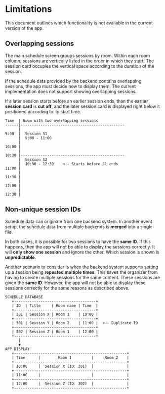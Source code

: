 # Limitations

This document outlines which functionality is not available in the current version of the app.

## Overlapping sessions

The main schedule screen groups sessions by room. Within each room column, sessions are vertically
listed in the order in which they start. The session card occupies the vertical space according to
the duration of the session.

If the schedule data provided by the backend contains overlapping sessions, the app must decide
how to display them. The current implementation does not support showing overlapping sessions.

If a later session starts before an earlier session ends, than the **earlier session card** is
**cut off**, and the later session card is displayed right below it positioned according to its
start time.

```
Time  | Room with two overlapping sessions
------|-----------------------------------------------
      |
9:00  |  Session S1
      |  9:00 - 11:00
      |
10:00 |
      |
10:30 |-----------------------------------------------
      |  Session S2
      |  10:30 - 12:30    <-- Starts before S1 ends
11:00 |
      |
11:30 |
      |
12:00 |
      |
12:30 |
```

## Non-unique session IDs

Schedule data can originate from one backend system. In another event setup, the schedule data from
multiple backends is **merged** into a single file.

In both cases, it is possible for two sessions to have the **same ID**. If this happens, then the
app will not be able to display the sessions correctly. It will **only show one session** and ignore
the other. Which session is shown is **unpredictable**.

Another scenario to consider is when the backend system supports setting up a session being
**repeated multiple times**. This saves the organizer from having to create multiple sessions for
the same content. These sessions are given the **same ID**. However, the app will not be able to
display these sessions correctly for the same reasons as described above.

```
SCHEDULE DATABASE
   +-------------------------------------+
   | ID  | Title     | Room name | Time  |
   +-------------------------------------+
   | 301 | Session X | Room 1    | 10:00 |
   +-------------------------------------+
   | 301 | Session Y | Room 2    | 11:00 |  <-- Duplicate ID
   +-------------------------------------+
   | 302 | Session Z | Room 1    | 12:00 |
   +-------------------------------------+
      │
      ▼
APP DISPLAY
   +---------------------------------------------------+
   | Time      |        Room 1         |     Room 2    |
   +---------------------------------------------------+
   | 10:00     |  Session X (ID: 301)  |               |
   +---------------------------------------------------+
   | 11:00     |                       |               |
   +---------------------------------------------------+
   | 12:00     |  Session Z (ID: 302)  |               |
   +---------------------------------------------------+
```
